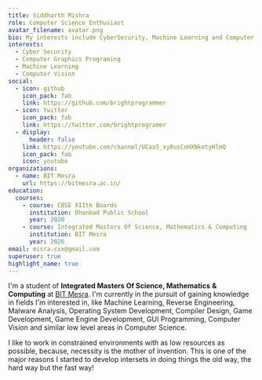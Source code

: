 ```yaml
---
title: Siddharth Mishra
role: Computer Science Enthusiast
avatar_filename: avatar.png
bio: My interests include CyberSecurity, Machine Learning and Computer Graphics
interests:
  - Cyber Security
  - Computer Graphics Programing
  - Machine Learning
  - Computer Vision
social:
  - icon: github
    icon_pack: fab
    link: https://github.com/brightprogrammer
  - icon: twitter
    icon_pack: fab
    link: https://twitter.com/brightprogramer
  - display:
      header: false
    link: https://youtube.com/channel/UCaa5_xy0usCnHXNketyHlmQ
    icon_pack: fab
    icon: youtube
organizations:
  - name: BIT Mesra
    url: https://bitmesra.ac.in/
education:
  courses:
    - course: CBSE XIIth Boards
      institution: Dhanbad Public School
      year: 2020
    - course: Integrated Masters Of Science, Mathematics & Computing
      institution: BIT Mesra
      year: 2026
email: misra.cxx@gmail.com
superuser: true
highlight_name: true
---
```

I'm a student of **Integrated Masters Of Science, Mathematics** **& Computing** at [BIT Mesra](https://bitmesra.ac.in/). I'm currently in the pursuit of gaining knowledge in fields I'm interested in, like Machine Learning, Reverse Engineering, Malware Analysis, Operating System Development, Compiler Design, Game Development, Game Engine Development, GUI Programming, Computer Vision and similar low level areas in Computer Science.

I like to work in constrained environments with as low resources as possible, because, necessity is the mother of invention. This is one of the major reasons I started to develop intersets in doing things the old way, the hard way but the fast way!